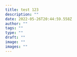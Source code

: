 ```yaml
---
title: test 123
description: ""
date: 2022-05-26T20:44:59.558Z
author: ""
tags: ""
type: ""
draft: ""
image: ""
images: ""
---
```


